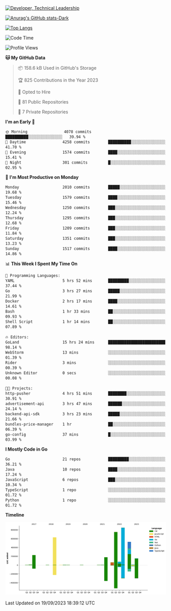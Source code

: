 <div>
  <a href="https://www.linkedin.com/in/arielpineiro/" target="_blank" rel="nofollow noopener noreferrer">
    <img src="https://img.shields.io/badge/-LinkedIn-%230077B5?style=for-the-badge&logo=linkedin&logoColor=white" alt="Developer, Technical Leadership" title="Ariel Piñeiro">
  </a>
</div>

[![Anurag's GitHub stats-Dark](https://github-readme-stats.vercel.app/api?username=arielsrv&show_icons=true&theme=dark#gh-dark-mode-only)](https://github.com/anuraghazra/github-readme-stats#gh-dark-mode-only)

[![Top Langs](https://github-readme-stats.vercel.app/api/top-langs/?username=arielsrv&layout=compact&langs_count=10&theme=dark#gh-dark-mode-only)](https://github.com/anuraghazra/github-readme-stats&theme=dark#gh-dark-mode-only)

<!--START_SECTION:waka-->
![Code Time](http://img.shields.io/badge/Code%20Time-20%20hrs%205%20mins-blue)

![Profile Views](http://img.shields.io/badge/Profile%20Views-175-blue)

**🐱 My GitHub Data** 

> 📦 158.6 kB Used in GitHub's Storage 
 > 
> 🏆 825 Contributions in the Year 2023
 > 
> 💼 Opted to Hire
 > 
> 📜 81 Public Repositories 
 > 
> 🔑 7 Private Repositories 
 > 
**I'm an Early 🐤** 

```text
🌞 Morning                4078 commits        ██████████░░░░░░░░░░░░░░░   39.94 % 
🌆 Daytime                4258 commits        ██████████░░░░░░░░░░░░░░░   41.70 % 
🌃 Evening                1574 commits        ████░░░░░░░░░░░░░░░░░░░░░   15.41 % 
🌙 Night                  301 commits         █░░░░░░░░░░░░░░░░░░░░░░░░   02.95 % 
```
📅 **I'm Most Productive on Monday** 

```text
Monday                   2010 commits        █████░░░░░░░░░░░░░░░░░░░░   19.68 % 
Tuesday                  1579 commits        ████░░░░░░░░░░░░░░░░░░░░░   15.46 % 
Wednesday                1250 commits        ███░░░░░░░░░░░░░░░░░░░░░░   12.24 % 
Thursday                 1295 commits        ███░░░░░░░░░░░░░░░░░░░░░░   12.68 % 
Friday                   1209 commits        ███░░░░░░░░░░░░░░░░░░░░░░   11.84 % 
Saturday                 1351 commits        ███░░░░░░░░░░░░░░░░░░░░░░   13.23 % 
Sunday                   1517 commits        ████░░░░░░░░░░░░░░░░░░░░░   14.86 % 
```


📊 **This Week I Spent My Time On** 

```text
💬 Programming Languages: 
YAML                     5 hrs 52 mins       █████████░░░░░░░░░░░░░░░░   37.44 % 
Go                       3 hrs 27 mins       █████░░░░░░░░░░░░░░░░░░░░   21.99 % 
Docker                   2 hrs 17 mins       ████░░░░░░░░░░░░░░░░░░░░░   14.61 % 
Bash                     1 hr 33 mins        ██░░░░░░░░░░░░░░░░░░░░░░░   09.93 % 
Shell Script             1 hr 14 mins        ██░░░░░░░░░░░░░░░░░░░░░░░   07.89 % 

🔥 Editors: 
GoLand                   15 hrs 24 mins      █████████████████████████   98.14 % 
WebStorm                 13 mins             ░░░░░░░░░░░░░░░░░░░░░░░░░   01.39 % 
Rider                    3 mins              ░░░░░░░░░░░░░░░░░░░░░░░░░   00.39 % 
Unknown Editor           0 secs              ░░░░░░░░░░░░░░░░░░░░░░░░░   00.08 % 

🐱‍💻 Projects: 
http-pusher              4 hrs 51 mins       ████████░░░░░░░░░░░░░░░░░   30.91 % 
advertisement-api        3 hrs 47 mins       ██████░░░░░░░░░░░░░░░░░░░   24.14 % 
backend-api-sdk          3 hrs 23 mins       █████░░░░░░░░░░░░░░░░░░░░   21.66 % 
bundles-price-manager    1 hr                ██░░░░░░░░░░░░░░░░░░░░░░░   06.39 % 
go-config                37 mins             █░░░░░░░░░░░░░░░░░░░░░░░░   03.99 % 
```

**I Mostly Code in Go** 

```text
Go                       21 repos            █████████░░░░░░░░░░░░░░░░   36.21 % 
Java                     10 repos            ████░░░░░░░░░░░░░░░░░░░░░   17.24 % 
JavaScript               6 repos             ███░░░░░░░░░░░░░░░░░░░░░░   10.34 % 
TypeScript               1 repo              ░░░░░░░░░░░░░░░░░░░░░░░░░   01.72 % 
Python                   1 repo              ░░░░░░░░░░░░░░░░░░░░░░░░░   01.72 % 
```



**Timeline**

![Lines of Code chart](https://raw.githubusercontent.com/arielsrv/arielsrv/main/assets/bar_graph.png)


 Last Updated on 19/09/2023 18:39:12 UTC
<!--END_SECTION:waka-->
